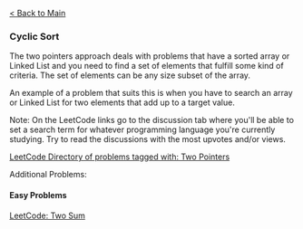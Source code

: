 [< Back to Main](../../README.md)

### Cyclic Sort

The two pointers approach deals with problems that have a sorted array or Linked List and you need to find a set of elements that fulfill some kind of criteria. The set of elements can be any size subset of the array.

An example of a problem that suits this is when you have to search an array or Linked List for two elements that add up to a target value.

Note: On the LeetCode links go to the discussion tab where you'll be able to set a search term for whatever programming language you're currently studying. Try to read the discussions with the most upvotes and/or views.

[LeetCode Directory of problems tagged with: Two Pointers](https://leetcode.com/tag/two-pointers/)

Additional Problems:

#### Easy Problems

[LeetCode: Two Sum](https://leetcode.com/problems/two-sum/)
